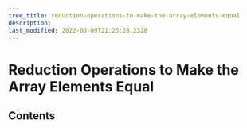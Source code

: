 ```yaml
---
tree_title: reduction-operations-to-make-the-array-elements-equal
description: 
last_modified: 2022-06-09T21:23:28.2328
---
```


# Reduction Operations to Make the Array Elements Equal

## Contents
